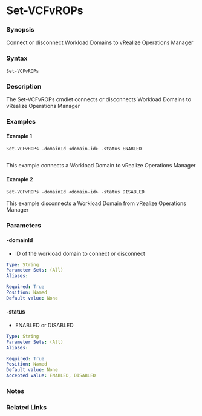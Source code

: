 # Set-VCFvROPs

### Synopsis
Connect or disconnect Workload Domains to vRealize Operations Manager

### Syntax
```
Set-VCFvROPs
```

### Description
The Set-VCFvROPs cmdlet connects or disconnects Workload Domains to vRealize Operations Manager

### Examples
#### Example 1
```
Set-VCFvROPs -domainId <domain-id> -status ENABLED
        
```
This example connects a Workload Domain to vRealize Operations Manager

#### Example 2
```
Set-VCFvROPs -domainId <domain-id> -status DISABLED
```
This example disconnects a Workload Domain from vRealize Operations Manager

### Parameters
#### -domainId
- ID of the workload domain to connect or disconnect

```yaml
Type: String
Parameter Sets: (All)
Aliases:

Required: True
Position: Named
Default value: None
```

#### -status
- ENABLED or DISABLED

```yaml
Type: String
Parameter Sets: (All)
Aliases:

Required: True
Position: Named
Default value: None
Accepted value: ENABLED, DISABLED
```


### Notes

### Related Links
